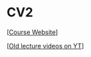 # CV2

[[Course Website](https://vision.in.tum.de/teaching/ss2022/mvg2022)]

[[Old lecture videos on YT](https://www.youtube.com/playlist?list=PLTBdjV_4f-EJn6udZ34tht9EVIW7lbeo4)]
